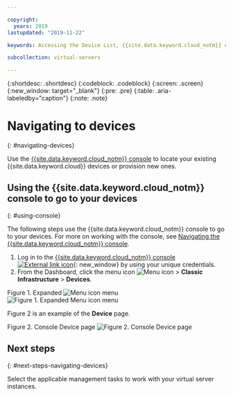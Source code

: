```yaml
---

copyright:
  years: 2019
lastupdated: "2019-11-22"

keywords: Accessing the Device List, {{site.data.keyword.cloud_notm}} console

subcollection: virtual-servers

---
```


{:shortdesc: .shortdesc}
{:codeblock: .codeblock}
{:screen: .screen}
{:new_window: target="_blank"}
{:pre: .pre}
{:table: .aria-labeledby="caption"}
{:note: .note}

# Navigating to devices
{: #navigating-devices}

Use the [{{site.data.keyword.cloud_notm}} console](#using-console) to locate your existing {{site.data.keyword.cloud}} devices or provision new ones. 

## Using the {{site.data.keyword.cloud_notm}} console to go to your devices
{: #using-console}

The following steps use the {{site.data.keyword.cloud_notm}} console to go to your devices. For more on working with the console, see [Navigating the {{site.data.keyword.cloud_notm}} console](/docs/overview?topic=overview-ui#ui).

1. Log in to the [{{site.data.keyword.cloud_notm}} console ![External link icon](../../icons/launch-glyph.svg "External link icon")](https://cloud.ibm.com/){: new_window} by using your unique credentials.
2. From the Dashboard, click the menu icon ![Menu icon](../../icons/icon_hamburger.svg) > **Classic Infrastructure** > **Devices**.

Figure 1. Expanded ![Menu icon](../../icons/icon_hamburger.svg) menu
![Figure 1. Expanded ![Menu icon](../../icons/icon_hamburger.svg) menu](/images/expanded-hamburger-menu.png "Expanded ![Menu icon](../../icons/icon_hamburger.svg) menu")

Figure 2 is an example of the **Device** page.

Figure 2. Console Device page
![Figure 2. Console Device page](/images/device-list.png "Console Device page")

## Next steps
{: #next-steps-navigating-devices}

Select the applicable management tasks to work with your virtual server instances.
